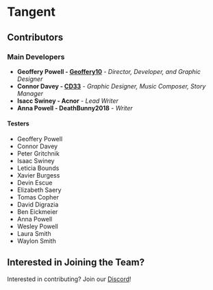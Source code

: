 # Tangent

## Contributors 

### Main Developers

* **Geoffery Powell - [Geoffery10](https://github.com/Geoffery10)** - *Director, Developer, and Graphic Designer* 
* **Connor Davey - [CD33](https://github.com/connordavey33)** - *Graphic Designer, Music Composer, Story Manager* 
* **Isacc Swiney - Acnor** - *Lead Writer* 
* **Anna Powell - DeathBunny2018** - *Writer* 

#### Testers 

* Geoffery Powell
* Connor Davey
* Peter Gritchnik
* Isaac Swiney
* Leticia Bounds
* Xavier Burgess
* Devin Escue
* Elizabeth Saery
* Tomas Copher
* David Digrazia
* Ben Eickmeier
* Anna Powell
* Wesley Powell
* Laura Smith
* Waylon Smith

## Interested in Joining the Team?

Interested in contributing? Join our [Discord](https://discord.gg/yh7E5S3)! 

